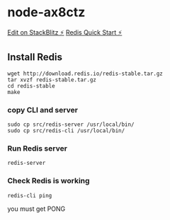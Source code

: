 # node-ax8ctz

[Edit on StackBlitz ⚡️](https://stackblitz.com/edit/node-ax8ctz)
[Redis Quick Start ⚡️](https://redis.io/topics/quickstart)

## Install Redis

```
wget http://download.redis.io/redis-stable.tar.gz
tar xvzf redis-stable.tar.gz
cd redis-stable
make
```

### copy CLI and server

```
sudo cp src/redis-server /usr/local/bin/
sudo cp src/redis-cli /usr/local/bin/
```

### Run Redis server

```
redis-server
```

### Check Redis is working

```
redis-cli ping
```

you must get PONG
